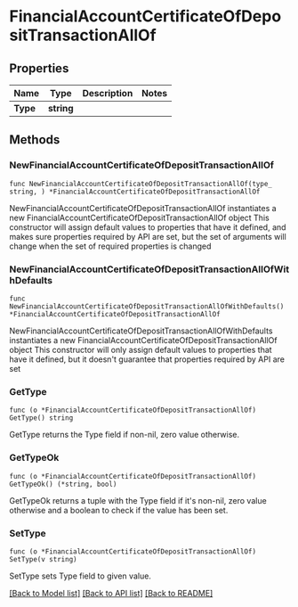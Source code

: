 # FinancialAccountCertificateOfDepositTransactionAllOf

## Properties

Name | Type | Description | Notes
------------ | ------------- | ------------- | -------------
**Type** | **string** |  | 

## Methods

### NewFinancialAccountCertificateOfDepositTransactionAllOf

`func NewFinancialAccountCertificateOfDepositTransactionAllOf(type_ string, ) *FinancialAccountCertificateOfDepositTransactionAllOf`

NewFinancialAccountCertificateOfDepositTransactionAllOf instantiates a new FinancialAccountCertificateOfDepositTransactionAllOf object
This constructor will assign default values to properties that have it defined,
and makes sure properties required by API are set, but the set of arguments
will change when the set of required properties is changed

### NewFinancialAccountCertificateOfDepositTransactionAllOfWithDefaults

`func NewFinancialAccountCertificateOfDepositTransactionAllOfWithDefaults() *FinancialAccountCertificateOfDepositTransactionAllOf`

NewFinancialAccountCertificateOfDepositTransactionAllOfWithDefaults instantiates a new FinancialAccountCertificateOfDepositTransactionAllOf object
This constructor will only assign default values to properties that have it defined,
but it doesn't guarantee that properties required by API are set

### GetType

`func (o *FinancialAccountCertificateOfDepositTransactionAllOf) GetType() string`

GetType returns the Type field if non-nil, zero value otherwise.

### GetTypeOk

`func (o *FinancialAccountCertificateOfDepositTransactionAllOf) GetTypeOk() (*string, bool)`

GetTypeOk returns a tuple with the Type field if it's non-nil, zero value otherwise
and a boolean to check if the value has been set.

### SetType

`func (o *FinancialAccountCertificateOfDepositTransactionAllOf) SetType(v string)`

SetType sets Type field to given value.



[[Back to Model list]](../README.md#documentation-for-models) [[Back to API list]](../README.md#documentation-for-api-endpoints) [[Back to README]](../README.md)



